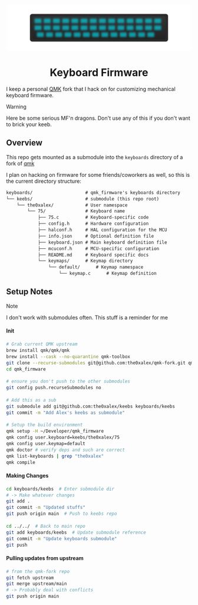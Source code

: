 <p align="center"><img src="./readme-header.svg" width="500"></p>

<h1 align="center">Keyboard Firmware</h1>

I keep a personal [QMK](https://github.com/qmk/qmk_firmware) fork that I hack on for customizing mechanical keyboard firmware.

> [!WARNING]
> Here be some serious MF'n dragons.
> Don't use any of this if you don't want to brick your keeb.


## Overview

This repo gets mounted as a submodule into the `keyboards` directory of a fork of [qmk](https://github.com/qmk/qmk_firmware)

I plan on hacking on firmware for some friends/coworkers as well, so this is the current directory
structure:

```txt
keyboards/                    # qmk_firmware's keyboards directory
└── keebs/                    # submodule (this repo root)
    └── the0xalex/            # User namespace
        └── 75/               # Keyboard name
            ├── 75.c          # Keyboard-specific code
            ├── config.h      # Hardware configuration
            ├── halconf.h     # HAL configuration for the MCU
            ├── info.json     # Optional definition file
            ├── keyboard.json # Main keyboard definition file
            ├── mcuconf.h     # MCU-specific configuration
            ├── README.md     # Keyboard specific docs
            └── keymaps/      # Keymap directory
                └── default/      # Keymap namespace
                    └── keymap.c      # Keymap definition
```


## Setup Notes

> [!NOTE]
> I don't work with submodules often.  This stuff is a reminder for me

#### Init

```bash
# Grab current QMK upstream
brew install qmk/qmk/qmk
brew install --cask --no-quarantine qmk-toolbox
git clone --recurse-submodules git@github.com:the0xalex/qmk-fork.git qmk_firmware
cd qmk_firmware

# ensure you don't push to the other submodules
git config push.recurseSubmodules no

# Add this as a sub
git submodule add git@github.com:the0xalex/keebs keyboards/keebs
git commit -m "Add Alex's keebs as submodule"

# Setup the build environment 
qmk setup -H ~/Developer/qmk_firmware
qmk config user.keyboard=keebs/the0xalex/75
qmk config user.keymap=default
qmk doctor # verify deps and such are correct
qmk list-keyboards | grep "the0xalex"
qmk compile
```

#### Making Changes


```bash
cd keyboards/keebs  # Enter submodule dir
# -> Make whatever changes
git add .
git commit -m "Updated stuffs"
git push origin main  # Push to keebs repo

cd ../../  # Back to main repo
git add keyboards/keebs  # Update submodule reference
git commit -m "Update keyboards submodule"
git push
```

#### Pulling updates from upstream

```bash
# from the qmk-fork repo
git fetch upstream
git merge upstream/main
# -> Probably deal with conflicts
git push origin main
```
